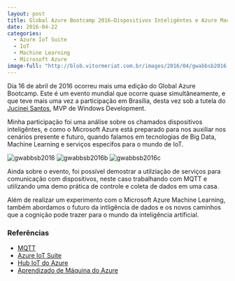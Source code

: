 ```yaml
---
layout: post
title: Global Azure Bootcamp 2016–Dispositivos Inteligêntes e Azure Machine Learning
date: 2016-04-22
categories:
  - Azure IoT Suite
  - IoT
  - Machine Learning
  - Microsoft Azure
image-full: "http://blob.vitormeriat.com.br/images/2016/04/gwabbsb2016.jpg"
---
```

Dia 16 de abril de 2016 ocorreu mais uma edição do Global Azure Bootcamp. Este é um evento mundial que ocorre quase simultâneamente, e que teve mais uma vez a participação em Brasília, desta vez sob a tutela do [Jucinei Santos](https://mvp.microsoft.com/pt-br/PublicProfile/5001388), MVP de Windows Development.

Minha participação foi uma análise sobre os chamados dispositivos inteligêntes, e como o Microsoft Azure está preparado para nos auxiliar nos cenários presente e futuro, quando falamos em tecnologias de Big Data, Machine Learning e serviços específos para o mundo de IoT.

<img alt="gwabbsb2016" src="http://blob.vitormeriat.com.br/images/2016/04/gwabbsb2016.jpg" />
<img alt="gwabbsb2016b" src="http://blob.vitormeriat.com.br/images/2016/04/gwabbsb2016b.jpg" />
<img alt="gwabbsb2016c" src="http://blob.vitormeriat.com.br/images/2016/04/gwabbsb2016c.jpg" />

Ainda sobre o evento, foi possível demostrar a utilziação de serviços para comunicação com dispositivos, neste caso trabalhando com MQTT e utilizando uma demo prática de controle e coleta de dados em uma casa.

Além de realizar um experimento com o Microsoft Azure Machine Learning, também abordamos o futuro da intligência de dados e os novos caminhos que a cognição pode trazer para o mundo da inteligência artificial.

### Referências

* [MQTT](http://mqtt.org/)
* [Azure IoT Suite](https://www.microsoft.com/pt-br/server-cloud/internet-of-things/azure-iot-suite.aspx)
* [Hub IoT do Azure](https://azure.microsoft.com/pt-br/documentation/services/iot-hub/)
* [Aprendizado de Máquina do Azure](https://azure.microsoft.com/pt-br/documentation/services/machine-learning/)
